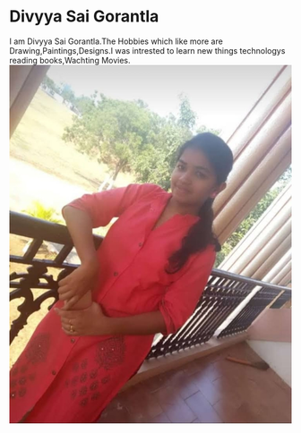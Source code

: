 # Divyya Sai Gorantla

I am Divyya Sai Gorantla.The Hobbies which like more are Drawing,Paintings,Designs.I was intrested to learn new things technologys reading books,Wachting Movies.
![Picture](https://github.com/DivyaGorantl/assignment2-Gorantla/blob/main/IMG_20230130_223349.jpg)